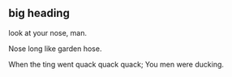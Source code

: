 ## big heading

look at your nose, man.

Nose long like garden hose.

When the ting went quack quack quack; You men were ducking.

